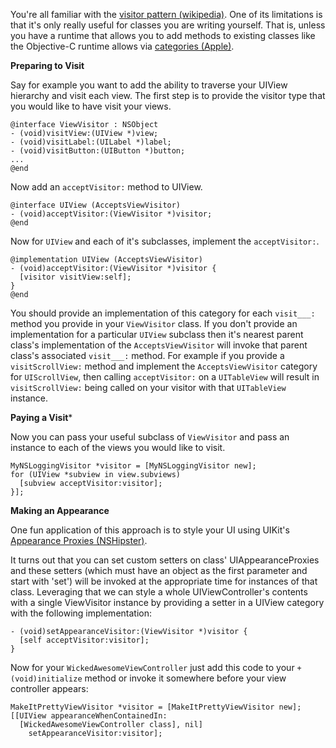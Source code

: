 You're all familiar with the [visitor pattern (wikipedia)](http://en.wikipedia.org/wiki/Visitor_pattern). One of its limitations is that it's only really useful for classes you are writing yourself. That is, unless you have a runtime that allows you to add methods to existing classes like the Objective-C runtime allows via [categories (Apple)](http://developer.apple.com/library/ios/#documentation/cocoa/conceptual/ProgrammingWithObjectiveC/CustomizingExistingClasses/CustomizingExistingClasses.html).


**Preparing to Visit**

Say for example you want to add the ability to traverse your UIView hierarchy and visit each view. The first step is to provide the visitor type that you would like to have visit your views.

    @interface ViewVisitor : NSObject
    - (void)visitView:(UIView *)view;
    - (void)visitLabel:(UILabel *)label;
    - (void)visitButton:(UIButton *)button;
    ...
    @end

Now add an `acceptVisitor:` method to UIView.

    @interface UIView (AcceptsViewVisitor)
    - (void)acceptVisitor:(ViewVisitor *)visitor;
    @end

Now for `UIView` and each of it's subclasses, implement the `acceptVisitor:`.

    @implementation UIView (AcceptsViewVisitor)
    - (void)acceptVisitor:(ViewVisitor *)visitor {
      [visitor visitView:self];
    }
    @end

You should provide an implementation of this category for each `visit___:` method you provide in your `ViewVisitor` class. If you don't provide an implementation for a particular `UIView` subclass then it's nearest parent class's implementation of the `AcceptsViewVisitor` will invoke that parent class's associated `visit___:` method. For example if you provide a `visitScrollView:` method and implement the `AcceptsViewVisitor` category for `UIScrollView`, then calling `acceptVisitor:` on a `UITableView` will result in `visitScrollView:` being called on your visitor with that `UITableView` instance.


**Paying a Visit***

Now you can pass your useful subclass of `ViewVisitor` and pass an instance to each of the views you would like to visit.

    MyNSLoggingVisitor *visitor = [MyNSLoggingVisitor new];
    for (UIView *subview in view.subviews)
      [subview acceptVisitor:visitor];
    }];


**Making an Appearance**

One fun application of this approach is to style your UI using UIKit's [Appearance Proxies (NSHipster)](http://nshipster.com/uiappearance/).

It turns out that you can set custom setters on class' UIAppearanceProxies and these setters (which must have an object as the first parameter and start with 'set') will be invoked at the appropriate time for instances of that class. Leveraging that we can style a whole UIViewController's contents with a single ViewVisitor instance by providing a setter in a UIView category with the following implementation:

    - (void)setAppearanceVisitor:(ViewVisitor *)visitor {
      [self acceptVisitor:visitor];
    }

Now for your `WickedAwesomeViewController` just add this code to your `+ (void)initialize` method or invoke it somewhere before your view controller appears:

    MakeItPrettyViewVisitor *visitor = [MakeItPrettyViewVisitor new];
    [[UIView appearanceWhenContainedIn:
      [WickedAwesomeViewController class], nil]
        setAppearanceVisitor:visitor];

